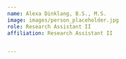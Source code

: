 ```yaml
---
name: Alexa Dinklang, B.S., M.S. 
image: images/person_placeholder.jpg
role: Research Assistant II
affiliation: Research Assistant II


---
```

